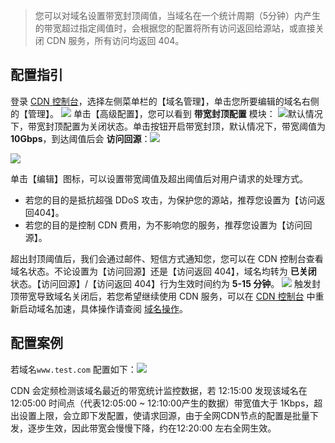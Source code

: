 > 您可以对域名设置带宽封顶阈值，当域名在一个统计周期（5分钟）内产生的带宽超过指定阈值时，会根据您的配置将所有访问返回给源站，或直接关闭 CDN 服务，所有访问均返回 404。

## 配置指引

登录 [CDN 控制台](http://console.tce.fsphere.cn/cdn)，选择左侧菜单栏的【域名管理】，单击您所要编辑的域名右侧的【管理】。
![](https://mc.qcloudimg.com/static/img/1f2cb594cd614b62b589cb20a20ed362/basic-config-1.png)
单击【高级配置】，您可以看到 **带宽封顶配置** 模块：
![](https://mc.qcloudimg.com/static/img/2cf8058f794333208085528176eaa1dc/cap-config-1.png)默认情况下，带宽封顶配置为关闭状态。单击按钮开启带宽封顶，默认情况下，带宽阈值为 **10Gbps**，到达阈值后会 **访问回源**：![](https://mc.qcloudimg.com/static/img/7d6147223cf12c886ddc2ca304db4f8e/cap-config-2.png)

![](https://mc.qcloudimg.com/static/img/6e6494dd03a95d0d3724d6f7f6062428/cap-config-3.png)

单击【编辑】图标，可以设置带宽阈值及超出阈值后对用户请求的处理方式。

- 若您的目的是抵抗超强 DDoS 攻击，为保护您的源站，推荐您设置为【访问返回404】。
- 若您的目的是控制 CDN 费用，为不影响您的服务，推荐您设置为【访问回源】。

超出封顶阈值后，我们会通过邮件、短信方式通知您，您可以在 CDN 控制台查看域名状态。不论设置为【访问回源】还是【访问返回 404】，域名均转为 **已关闭** 状态。【访问回源】/【访问返回 404】行为生效时间约为 **5-15 分钟**。
![](https://main.qcloudimg.com/raw/36f46240addd5c4cee2f68c52641ebce.png)
触发封顶带宽导致域名关闭后，若您希望继续使用 CDN 服务，可以在 [CDN 控制台](http://console.tce.fsphere.cn/cdn) 中重新启动域名加速，具体操作请查阅 [域名操作](http://tce.fsphere.cn/doc/product/228/5736)。

## 配置案例

若域名```www.test.com``` 配置如下：![](https://mc.qcloudimg.com/static/img/909fa76389ca8e486b7b1673885bddc8/cap-config-new-1.png)

CDN 会定频检测该域名最近的带宽统计监控数据，若 12:15:00 发现该域名在 12:05:00 时间点（代表12:05:00 ~ 12:10:00产生的数据）带宽值大于 1Kbps，超出设置上限，会立即下发配置，使请求回源，由于全网CDN节点的配置是批量下发，逐步生效，因此带宽会慢慢下降，约在12:20:00 左右全网生效。